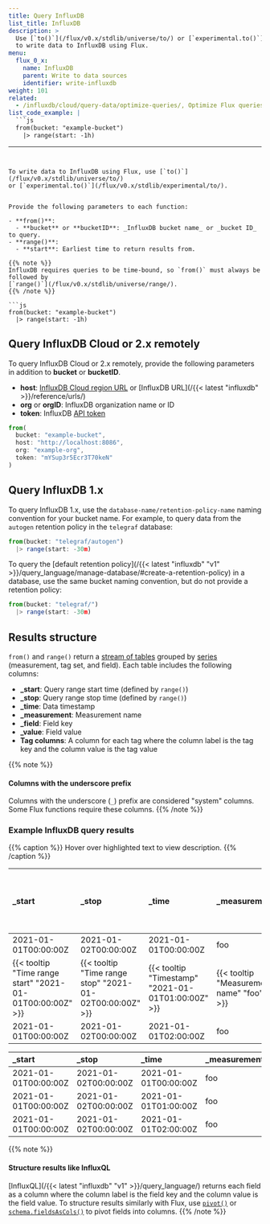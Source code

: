 ```yaml
---
title: Query InfluxDB
list_title: InfluxDB
description: >
  Use [`to()`](/flux/v0.x/stdlib/universe/to/) or [`experimental.to()`](/flux/v0.x/stdlib/experimental/to/)
  to write data to InfluxDB using Flux.
menu:
  flux_0_x:
    name: InfluxDB
    parent: Write to data sources
    identifier: write-influxdb
weight: 101
related:
  - /influxdb/cloud/query-data/optimize-queries/, Optimize Flux queries for InfluxDB
list_code_example: |
  ```js
  from(bucket: "example-bucket")
    |> range(start: -1h)
  ```
---
```


To write data to InfluxDB using Flux, use [`to()`](/flux/v0.x/stdlib/universe/to/)
or [`experimental.to()`](/flux/v0.x/stdlib/experimental/to/).


Provide the following parameters to each function:

- **from()**:
  - **bucket** or **bucketID**: _InfluxDB bucket name_ or _bucket ID_ to query.
- **range()**:
  - **start**: Earliest time to return results from.

{{% note %}}
InfluxDB requires queries to be time-bound, so `from()` must always be followed by
[`range()`](/flux/v0.x/stdlib/universe/range/).
{{% /note %}}

```js
from(bucket: "example-bucket")
  |> range(start: -1h)
```



## Query InfluxDB Cloud or 2.x remotely
To query InfluxDB Cloud or 2.x remotely, provide the following parameters
in addition to **bucket** or **bucketID**.

- **host**: [InfluxDB Cloud region URL](/influxdb/cloud/reference/urls/) or
  [InfluxDB URL](/{{< latest "influxdb" >}}/reference/urls/)
- **org** or **orgID**: InfluxDB organization name or ID
- **token**: InfluxDB [API token](/influxdb/cloud/security/tokens/)

```js
from(
  bucket: "example-bucket",
  host: "http://localhost:8086",
  org: "example-org",
  token: "mYSup3r5Ecr3T70keN"
)
```

## Query InfluxDB 1.x
To query InfluxDB 1.x, use the `database-name/retention-policy-name` naming
convention for your bucket name.
For example, to query data from the `autogen` retention policy in the `telegraf` database:

```js
from(bucket: "telegraf/autogen")
  |> range(start: -30m)
```

To query the [default retention policy](/{{< latest "influxdb" "v1" >}}/query_language/manage-database/#create-a-retention-policy) in a database, use the same bucket naming
convention, but do not provide a retention policy:

```js
from(bucket: "telegraf/")
  |> range(start: -30m)
```


## Results structure
`from()` and `range()` return a [stream of tables](/flux/v0.x/get-started/data-structure/#stream-of-tables)
grouped by [series](/influxdb/cloud/reference/glossary/#series)
(measurement, tag set, and field).
Each table includes the following columns:

- **_start**: Query range start time (defined by `range()`)
- **_stop**: Query range stop time (defined by `range()`)
- **_time**: Data timestamp
- **_measurement**: Measurement name
- **_field**: Field key
- **_value**: Field value
- **Tag columns**: A column for each tag where the column label is the tag key
  and the column value is the tag value

{{% note %}}
#### Columns with the underscore prefix
Columns with the underscore (`_`) prefix are considered "system" columns.
Some Flux functions require these columns.
{{% /note %}}

### Example InfluxDB query results

{{% caption %}}
Hover over highlighted text to view description.
{{% /caption %}}

| _start                                                    | _stop                                                    | _time                                              | _measurement                             | {{< tooltip "Tag key" "host" >}}    | _field                            |                              _value |
| :-------------------------------------------------------- | :------------------------------------------------------- | :------------------------------------------------- | :--------------------------------------- | :---------------------------------- | :-------------------------------- | ----------------------------------: |
| 2021-01-01T00:00:00Z                                      | 2021-01-02T00:00:00Z                                     | 2021-01-01T00:00:00Z                               | foo                                      | host1                               | bar                               |                                 1.2 |
| {{< tooltip "Time range start" "2021-01-01T00:00:00Z" >}} | {{< tooltip "Time range stop" "2021-01-02T00:00:00Z" >}} | {{< tooltip "Timestamp" "2021-01-01T01:00:00Z" >}} | {{< tooltip "Measurement name" "foo" >}} | {{< tooltip "Tag value" "host1" >}} | {{< tooltip "Field key" "bar" >}} | {{< tooltip "Field value" "1.6" >}} |
| 2021-01-01T00:00:00Z                                      | 2021-01-02T00:00:00Z                                     | 2021-01-01T02:00:00Z                               | foo                                      | host1                               | bar                               |                                 2.1 |

| _start               | _stop                | _time                | _measurement | host  | _field | _value |
| :------------------- | :------------------- | :------------------- | :----------- | :---- | :----- | -----: |
| 2021-01-01T00:00:00Z | 2021-01-02T00:00:00Z | 2021-01-01T00:00:00Z | foo          | host2 | bar    |    1.2 |
| 2021-01-01T00:00:00Z | 2021-01-02T00:00:00Z | 2021-01-01T01:00:00Z | foo          | host2 | bar    |    1.7 |
| 2021-01-01T00:00:00Z | 2021-01-02T00:00:00Z | 2021-01-01T02:00:00Z | foo          | host2 | bar    |    2.1 |

{{% note %}}
#### Structure results like InfluxQL
[InfluxQL](/{{< latest "influxdb" "v1" >}}/query_language/) returns each field as
a column where the column label is the field key and the column value is the field value.
To structure results similarly with Flux, use [`pivot()`](/flux/v0.x/stdlib/universe/pivot/)
or [`schema.fieldsAsCols()`](/flux/v0.x/stdlib/influxdata/influxdb/schema/fieldsascols/)
to pivot fields into columns.
{{% /note %}}
